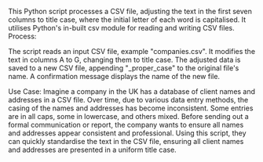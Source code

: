 This Python script processes a CSV file, adjusting the text in the first seven columns to title case, where the initial letter of each word is capitalised. It utilises Python's in-built csv module for reading and writing CSV files.
Process:

The script reads an input CSV file, example "companies.csv".
It modifies the text in columns A to G, changing them to title case.
The adjusted data is saved to a new CSV file, appending "_proper_case" to the original file's name.
A confirmation message displays the name of the new file.

Use Case:
Imagine a company in the UK has a database of client names and addresses in a CSV file. Over time, due to various data entry methods, the casing of the names and addresses has become inconsistent. Some entries are in all caps, some in lowercase, and others mixed. Before sending out a formal communication or report, the company wants to ensure all names and addresses appear consistent and professional. Using this script, they can quickly standardise the text in the CSV file, ensuring all client names and addresses are presented in a uniform title case.
